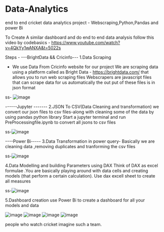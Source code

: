 # Data-Analytics
end to end cricket data analytics project - Webscraping,Python,Pandas and power Bi

To Create  A similar dashboard and do end to end data analysis follow this video by codebasics - https://www.youtube.com/watch?v=4QkYy1wANXA&t=5022s

Steps -
---BrightData && Cricinfo---
1.Data Scraping 
- We use Data From Cricinfo website for our project
We are scraping data using a platform called as Bright Data - https://brightdata.com/ that allows you to run web scraping files
Webscrapers are javascript files that can scrape data for us automatically
the out put of these files is in json format

ss-
![image](https://user-images.githubusercontent.com/73881284/232338639-46676000-c7cd-41a6-af37-0bdea2c7bb5c.png)

------Jupyter -------
2.JSON To CSV(Data Cleaning and transformation)
we convert our json files to csv files-along with cleaning some of the data by using pandas python library
Start a jupyter terminal and run PreProcessingfile.ipynb to convert all jsons to csv files

ss-![image](https://user-images.githubusercontent.com/73881284/232338671-7a29f6b2-f9a3-4ada-a453-0bda47e1a518.png)




----Power Bi-----
3.Data Transformation in power query-
Basically we are cleaning data ,removing duplicates and tranforming the csv files

ss-![image](https://user-images.githubusercontent.com/73881284/232338723-b183fcf2-3f02-4ee0-b5cc-ad4fd1cd81a0.png)


4.Data Modelling and building Parameters using DAX
Think of DAX as excel formulae .You are basically playing around with data cells and creating models (that perform a certain calculation).
Use dax excell sheet to create all measures

ss-![image](https://user-images.githubusercontent.com/73881284/232338740-d2da9ac1-5482-4e9e-8acc-4ddefa60c341.png)


5.Dashboard creation 
use Power Bi to create a dashboard for all your models and data

![image](https://user-images.githubusercontent.com/73881284/232338783-11782767-9dbd-4b01-b794-905e49b6ca71.png)
![image](https://user-images.githubusercontent.com/73881284/232338856-fcd6c049-af48-42fd-b55d-190bbc577177.png)
![image](https://user-images.githubusercontent.com/73881284/232338871-eb5b993f-187b-4b43-89b2-4e6d97d6b052.png)
![image](https://user-images.githubusercontent.com/73881284/232338881-528afdbd-6cd5-43e3-acb8-3259c9546aa2.png)

people who watch cricket imagine such a team.




